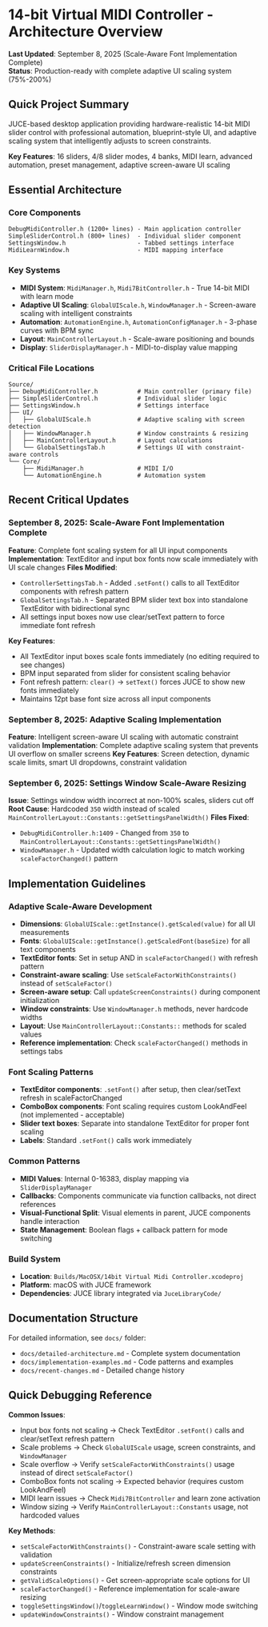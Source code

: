 # 14-bit Virtual MIDI Controller - Architecture Overview

**Last Updated**: September 8, 2025 (Scale-Aware Font Implementation Complete)  
**Status**: Production-ready with complete adaptive UI scaling system (75%-200%)

## Quick Project Summary

JUCE-based desktop application providing hardware-realistic 14-bit MIDI slider control with professional automation, blueprint-style UI, and adaptive scaling system that intelligently adjusts to screen constraints.

**Key Features**: 16 sliders, 4/8 slider modes, 4 banks, MIDI learn, advanced automation, preset management, adaptive screen-aware UI scaling

## Essential Architecture

### Core Components
```
DebugMidiController.h (1200+ lines) - Main application controller
SimpleSliderControl.h (800+ lines)  - Individual slider component  
SettingsWindow.h                    - Tabbed settings interface
MidiLearnWindow.h                   - MIDI mapping interface
```

### Key Systems
- **MIDI System**: `MidiManager.h`, `Midi7BitController.h` - True 14-bit MIDI with learn mode
- **Adaptive UI Scaling**: `GlobalUIScale.h`, `WindowManager.h` - Screen-aware scaling with intelligent constraints
- **Automation**: `AutomationEngine.h`, `AutomationConfigManager.h` - 3-phase curves with BPM sync
- **Layout**: `MainControllerLayout.h` - Scale-aware positioning and bounds
- **Display**: `SliderDisplayManager.h` - MIDI-to-display value mapping

### Critical File Locations
```
Source/
├── DebugMidiController.h           # Main controller (primary file)
├── SimpleSliderControl.h           # Individual slider logic
├── SettingsWindow.h                # Settings interface
├── UI/
│   ├── GlobalUIScale.h             # Adaptive scaling with screen detection
│   ├── WindowManager.h             # Window constraints & resizing
│   ├── MainControllerLayout.h      # Layout calculations
│   └── GlobalSettingsTab.h         # Settings UI with constraint-aware controls
└── Core/
    ├── MidiManager.h               # MIDI I/O
    └── AutomationEngine.h          # Automation system
```

## Recent Critical Updates

### September 8, 2025: Scale-Aware Font Implementation Complete
**Feature**: Complete font scaling system for all UI input components
**Implementation**: TextEditor and input box fonts now scale immediately with UI scale changes
**Files Modified**: 
- `ControllerSettingsTab.h` - Added `.setFont()` calls to all TextEditor components with refresh pattern
- `GlobalSettingsTab.h` - Separated BPM slider text box into standalone TextEditor with bidirectional sync
- All settings input boxes now use clear/setText pattern to force immediate font refresh

**Key Features**:
- All TextEditor input boxes scale fonts immediately (no editing required to see changes)
- BPM input separated from slider for consistent scaling behavior  
- Font refresh pattern: `clear()` → `setText()` forces JUCE to show new fonts immediately
- Maintains 12pt base font size across all input components

### September 8, 2025: Adaptive Scaling Implementation  
**Feature**: Intelligent screen-aware UI scaling with automatic constraint validation
**Implementation**: Complete adaptive scaling system that prevents UI overflow on smaller screens
**Key Features**: Screen detection, dynamic scale limits, smart UI dropdowns, constraint validation

### September 6, 2025: Settings Window Scale-Aware Resizing
**Issue**: Settings window width incorrect at non-100% scales, sliders cut off
**Root Cause**: Hardcoded `350` width instead of scaled `MainControllerLayout::Constants::getSettingsPanelWidth()`
**Files Fixed**: 
- `DebugMidiController.h:1409` - Changed from `350` to `MainControllerLayout::Constants::getSettingsPanelWidth()`
- `WindowManager.h` - Updated width calculation logic to match working `scaleFactorChanged()` pattern

## Implementation Guidelines

### Adaptive Scale-Aware Development
- **Dimensions**: `GlobalUIScale::getInstance().getScaled(value)` for all UI measurements
- **Fonts**: `GlobalUIScale::getInstance().getScaledFont(baseSize)` for all text components
- **TextEditor fonts**: Set in setup AND in `scaleFactorChanged()` with refresh pattern
- **Constraint-aware scaling**: Use `setScaleFactorWithConstraints()` instead of `setScaleFactor()` 
- **Screen-aware setup**: Call `updateScreenConstraints()` during component initialization
- **Window constraints**: Use `WindowManager.h` methods, never hardcode widths
- **Layout**: Use `MainControllerLayout::Constants::` methods for scaled values
- **Reference implementation**: Check `scaleFactorChanged()` methods in settings tabs

### Font Scaling Patterns
- **TextEditor components**: `.setFont()` after setup, then clear/setText refresh in scaleFactorChanged
- **ComboBox components**: Font scaling requires custom LookAndFeel (not implemented - acceptable)
- **Slider text boxes**: Separate into standalone TextEditor for proper font scaling
- **Labels**: Standard `.setFont()` calls work immediately

### Common Patterns
- **MIDI Values**: Internal 0-16383, display mapping via `SliderDisplayManager`
- **Callbacks**: Components communicate via function callbacks, not direct references
- **Visual-Functional Split**: Visual elements in parent, JUCE components handle interaction
- **State Management**: Boolean flags + callback pattern for mode switching

### Build System
- **Location**: `Builds/MacOSX/14bit Virtual Midi Controller.xcodeproj`
- **Platform**: macOS with JUCE framework
- **Dependencies**: JUCE library integrated via `JuceLibraryCode/`

## Documentation Structure

For detailed information, see `docs/` folder:
- `docs/detailed-architecture.md` - Complete system documentation
- `docs/implementation-examples.md` - Code patterns and examples  
- `docs/recent-changes.md` - Detailed change history

## Quick Debugging Reference

**Common Issues**:
- Input box fonts not scaling → Check TextEditor `.setFont()` calls and clear/setText refresh pattern
- Scale problems → Check `GlobalUIScale` usage, screen constraints, and `WindowManager` 
- Scale overflow → Verify `setScaleFactorWithConstraints()` usage instead of direct `setScaleFactor()`
- ComboBox fonts not scaling → Expected behavior (requires custom LookAndFeel)
- MIDI learn issues → Check `Midi7BitController` and learn zone activation
- Window sizing → Verify `MainControllerLayout::Constants` usage, not hardcoded values

**Key Methods**:
- `setScaleFactorWithConstraints()` - Constraint-aware scale setting with validation
- `updateScreenConstraints()` - Initialize/refresh screen dimension constraints
- `getValidScaleOptions()` - Get screen-appropriate scale options for UI
- `scaleFactorChanged()` - Reference implementation for scale-aware resizing
- `toggleSettingsWindow()`/`toggleLearnWindow()` - Window mode switching
- `updateWindowConstraints()` - Window constraint management
